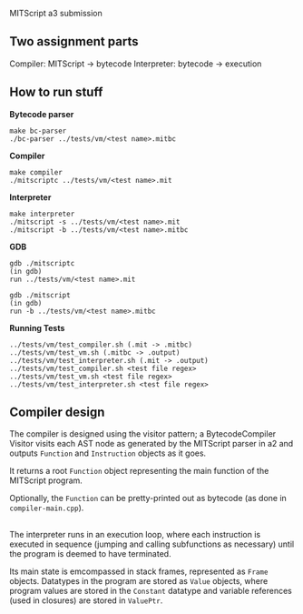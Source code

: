 MITScript a3 submission

## Two assignment parts

Compiler: MITScript → bytecode
Interpreter: bytecode → execution

## How to run stuff

**Bytecode parser**

    make bc-parser
    ./bc-parser ../tests/vm/<test name>.mitbc

**Compiler**

    make compiler
    ./mitscriptc ../tests/vm/<test name>.mit

**Interpreter**

    make interpreter
    ./mitscript -s ../tests/vm/<test name>.mit
    ./mitscript -b ../tests/vm/<test name>.mitbc

**GDB**

    gdb ./mitscriptc
    (in gdb)
    run ../tests/vm/<test name>.mit

    gdb ./mitscript
    (in gdb)
    run -b ../tests/vm/<test name>.mitbc

**Running Tests**

    ../tests/vm/test_compiler.sh (.mit -> .mitbc)
    ../tests/vm/test_vm.sh (.mitbc -> .output)
    ../tests/vm/test_interpreter.sh (.mit -> .output)
    ../tests/vm/test_compiler.sh <test file regex>
    ../tests/vm/test_vm.sh <test file regex>
    ../tests/vm/test_interpreter.sh <test file regex>

## Compiler design
The compiler is designed using the visitor pattern; a BytecodeCompiler Visitor visits each AST node as generated by the MITScript parser in a2 and outputs `Function` and `Instruction` objects as it goes.

It returns a root `Function` object representing the main function of the MITScript program.

Optionally, the `Function` can be pretty-printed out as bytecode (as done in `compiler-main.cpp`).

## 
The interpreter runs in an execution loop, where each instruction is executed in sequence (jumping and calling subfunctions as necessary) until the program is deemed to have terminated.

Its main state is emcompassed in stack frames, represented as `Frame` objects. Datatypes in the program are stored as `Value` objects, where program values are stored in the `Constant` datatype and variable references (used in closures) are stored in `ValuePtr`.

